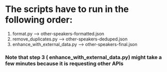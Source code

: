 # The scripts have to run in the following order:

1. format.py --> other-speakers-formatted.json
2. remove_duplicates.py --> other-speakers-deduped.json
3. enhance_with_external_data.py --> other-speakers-final.json

### Note that step 3 ( enhance_with_external_data.py) might take a few minutes because it is requesting other APIs
